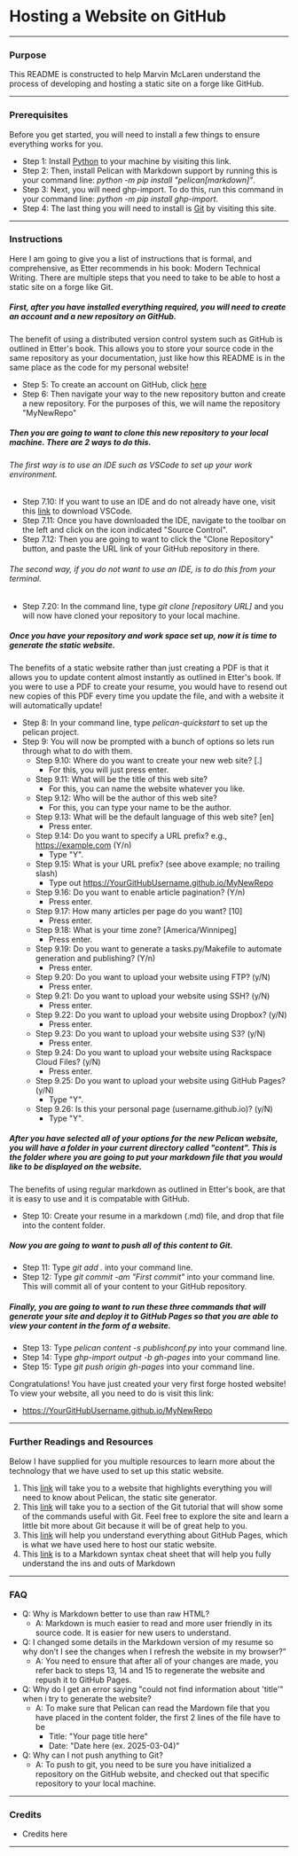 # Hosting a Website on GitHub

---

### Purpose

This README is constructed to help Marvin McLaren understand the process of developing and hosting a static site on a forge like GitHub. 

---

### Prerequisites

Before you get started, you will need to install a few things to ensure everything works for you.
- Step 1: Install [Python](https://www.python.org/) to your machine by visiting this link.
- Step 2: Then, install Pelican with Markdown support by running this is your command line: *python -m pip install "pelican[markdown]"*.
- Step 3: Next, you will need ghp-import. To do this, run this command in your command line: *python -m pip install ghp-import*.
- Step 4: The last thing you will need to install is [Git](https://git-scm.com/) by visiting this site.

---

### Instructions

Here I am going to give you a list of instructions that is formal, and comprehensive, as Etter recommends in his book: Modern Technical Writing.
There are multiple steps that you need to take to be able to host a static site on a forge like Git.

##### First, after you have installed everything required, you will need to create an account and a new repository on GitHub.
The benefit of using a distributed version control system such as GitHub is outlined in Etter's book. This allows you to store your source code in the same repository as your documentation, just like how this README is in the same place as the code for my personal website! 
- Step 5: To create an account on GitHub, click [here](https://github.com/)
- Step 6: Then navigate your way to the new repository button and create a new repository. For the purposes of this, we will name the repository "MyNewRepo"

##### Then you are going to want to clone this new repository to your local machine. There are 2 ways to do this.
###### The first way is to use an IDE such as VSCode to set up your work environment.
- Step 7.10: If you want to use an IDE and do not already have one, visit this [link](https://code.visualstudio.com/download) to download VSCode.
- Step 7.11: Once you have downloaded the IDE, navigate to the toolbar on the left and click on the icon indicated "Source Control".
- Step 7.12: Then you are going to want to click the "Clone Repository" button, and paste the URL link of your GitHub repository in there. 

###### The second way, if you do not want to use an IDE, is to do this from your terminal.
- Step 7.20: In the command line, type *git clone [repository URL]* and you will now have cloned your repository to your local machine.

##### Once you have your repository and work space set up, now it is time to generate the static website. 
The benefits of a static website rather than just creating a PDF is that it allows you to update content almost instantly as outlined in Etter's book. If you were to use a PDF to create your resume, you would have to resend out new copies of this PDF every time you update the file, and with a website it will automatically update!
- Step 8: In your command line, type *pelican-quickstart* to set up the pelican project.
- Step 9: You will now be prompted with a bunch of options so lets run through what to do with them. 
  - Step 9.10: Where do you want to create your new web site? [.]
    - For this, you will just press enter.
  - Step 9.11: What will be the title of this web site? 
    - For this, you can name the website whatever you like.
  - Step 9.12: Who will be the author of this web site? 
    - For this, you can type your name to be the author.
  - Step 9.13: What will be the default language of this web site? [en] 
    - Press enter.
  - Step 9.14: Do you want to specify a URL prefix? e.g., https://example.com (Y/n) 
    - Type "Y".
  - Step 9.15: What is your URL prefix? (see above example; no trailing slash) 
    - Type out https://YourGitHubUsername.github.io/MyNewRepo
  - Step 9.16: Do you want to enable article pagination? (Y/n) 
    - Press enter.
  - Step 9.17: How many articles per page do you want? [10] 
    - Press enter.
  - Step 9.18: What is your time zone? [America/Winnipeg] 
    - Press enter.
  - Step 9.19: Do you want to generate a tasks.py/Makefile to automate generation and publishing? (Y/n) 
    - Press enter.
  - Step 9.20: Do you want to upload your website using FTP? (y/N) 
    - Press enter.
  - Step 9.21: Do you want to upload your website using SSH? (y/N) 
    - Press enter.
  - Step 9.22: Do you want to upload your website using Dropbox? (y/N) 
    - Press enter.
  - Step 9.23: Do you want to upload your website using S3? (y/N) 
    - Press enter.
  - Step 9.24: Do you want to upload your website using Rackspace Cloud Files? (y/N) 
    - Press enter.
  - Step 9.25: Do you want to upload your website using GitHub Pages? (y/N) 
    - Type "Y".
  - Step 9.26: Is this your personal page (username.github.io)? (y/N) 
    - Type "Y".

##### After you have selected all of your options for the new Pelican website, you will have a folder in your current directory called "content". This is the folder where you are going to put your markdown file that you would like to be displayed on the website.
The benefits of using regular markdown as outlined in Etter's book, are that it is easy to use and it is compatable with GitHub.
- Step 10: Create your resume in a markdown (.md) file, and drop that file into the content folder. 

##### Now you are going to want to push all of this content to Git.
- Step 11: Type *git add .* into your command line.
- Step 12: Type *git commit -am "First commit"* into your command line. This will commit all of your content to your GitHub repository. 

##### Finally, you are going to want to run these three commands that will generate your site and deploy it to GitHub Pages so that you are able to view your content in the form of a website. 
- Step 13: Type *pelican content -s publishconf.py* into your command line.
- Step 14: Type *ghp-import output -b gh-pages* into your command line.
- Step 15: Type *git push origin gh-pages* into your command line. 

Congratulations! You have just created your very first forge hosted website! To view your website, all you need to do is visit this link:
- https://YourGitHubUsername.github.io/MyNewRepo

--- 

### Further Readings and Resources

Below I have supplied for you multiple resources to learn more about the technology that we have used to set up this static website. 
1. This [link](https://docs.getpelican.com/en/latest/quickstart.html) will take you to a website that highlights everything you will need to know about Pelican, the static site generator.
2. This [link](https://docs.github.com/en/get-started/using-git/about-git) will take you to a section of the Git tutorial that will show some of the commands useful with Git. Feel free to explore the site and learn a little bit more about Git because it will be of great help to you. 
3. This [link](https://docs.github.com/en/pages/getting-started-with-github-pages/about-github-pages) will help you understand everything about GitHub Pages, which is what we have used here to host our static website. 
4. This [link](https://www.markdownguide.org/basic-syntax/) is to a Markdown syntax cheat sheet that will help you fully understand the ins and outs of Markdown

---

### FAQ

- Q: Why is Markdown better to use than raw HTML?
  - A: Markdown is much easier to read and more user friendly in its source code. It is easier for new users to understand.
- Q: I changed some details in the Markdown version of my resume so why don’t I see the changes when I refresh the website in my browser?”
  - A: You need to ensure that after all of your changes are made, you refer back to steps 13, 14 and 15 to regenerate the website and repush it to GitHub Pages. 
- Q: Why do I get an error saying "could not find information about 'title'" when i try to generate the website?
  - A: To make sure that Pelican can read the Mardown file that you have placed in the content folder, the first 2 lines of the file have to be 
    - Title: "Your page title here"
    - Date: "Date here (ex. 2025-03-04)"
- Q: Why can I not push anything to Git?
  - A: To push to git, you need to be sure you have initialized a repository on the GitHub website, and checked out that specific repository to your local machine.

---

### Credits

- Credits here

---

